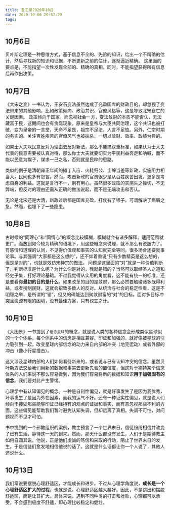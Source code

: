 ```yaml
---
title: 备忘录2020年10月
date: 2020-10-06 20:57:29
tags:
---
```

## 10月6日
贝叶斯定理是一种思维方式，基于信息不全的、先验的知识，给出一个不精确的估计，然后寻找新的知识和证据，不断更新之前的估计，逐渐逼近精确。
这里面的要点是，不能指望一次性发现全部的、精确的真相，同时，不能指望获得所有信息后再作出决策。

## 10月7日
《大宋之变》一书认为，王安石变法虽然达成了充盈国库的财政目的，却忽视了变法带来的其他影响，比如政策倾向、政治共识、官僚风格等，这是导致北宋衰亡的关键因素。
政策倾向于国家，而忽视社会一方，变法敛财的本质不能否认，无法藏富于民，这期间也会有贪腐现象。原来是皇帝与大臣共同治理，这个共识也被打破，变为皇帝的一言堂，天命不足畏，祖宗不足法，人言不足恤。另外，仁宗时期的务实的、关注百姓疾苦的官僚风气也被抹杀，一切以敛财、效率、政绩为目的。

如果士大夫以民意反对为理由去反对新法，那么不能搞双重标准，如果认为士大夫代表的民意需要被认真对待，那么你士大夫就要切实为平民利益奔走和呐喊，而不能以民意为幌子，谋求一己之私，否则就是民粹的思路。

类似的例子是清朝雍正年间的摊丁入亩、火耗归公、士绅当差等新政，实施阻力相当大，民间也多有怨言。然而，攻击新政的官员很少是从百姓疾苦出发，更多是考虑自身的利益。这就是言行不一，别有用心。虽然很多政策的实施失之操切，不无弊端，但反对的理由还需从正确的做法说起，而不是无端攻击和否认。

无论是北宋还是大清，新政过后都是国库充盈，打仗有了银子，可谓解决了燃眉之急。然而，也埋下了一些隐患。

## 10月8日
古时候的“同理心”和“同情心”的概念比较模糊，模糊就会有诸多解释，适用范围就更广。而放到如今较为精确的语境下，用这些概念来说理，就不那么有说服力了。有感情和道理的认同，不见得价值观和事实的认知就完全等同，很多场合还要就事论事。与其强调“大家都是这么想的”，还不如着重说“只有少数精英是这么想的，但是是对的”，也就是效仿宋神宗的做法。
问题是这里面的“对”就是一种价值判断了，判断标准是什么呢？为什么你是对的，我就是错的？当然可以取经圣人之道和经史子集，打好理论基础。不过我觉得从实用的角度看，这不能有统一的标准，还是要看你**最初的目的是什么**。如果改革的目的是敛财，那么必然要触碰诸多既得利益，或者搜刮民财，这就会招致多数人的反对。从统治与社会的稳定性看，这是不明智之举，是所谓的“错”，但又的确能达到聚敛财富的“对”的目标。面对多目标冲突且资源有限的困境，没有最佳方案，只有权宜之计。

## 10月10日
《大图景》一书提到了`信念星球`的概念，就是说人类的各种信念会形成类似星球似的一个个体系，每个体系中的信念是相互兼容、印证和加强的，就好像被星球的引力吸引到一起。改变星球内部信念的动力来自内部的冲突（地壳运动）或者外部的冲击（像小行星撞击）。

这又涉及星球内部的人们如何看待新来的，或者说与已有认知冲突的信念。虽然贝叶斯方法交给我们用新的数据和事实去更新先验的置信度，但这对于抱持某个信念体系的人们来说不那么容易做到，因为我们容易将新的数据和知识**用于加强固有的信念**。我们要对此产生警惕。

心理学中有认知偏见的概念。一种是自利性偏见，就是好事发生了是因为我优秀，坏事发生了是因为外在因素，而我的运气不好。还有一种证实性偏见，就是说人们倾向于接受那些能够印证已经持有的观点的证据和事实，而有意忽视那些不利的方面。这些偏见能帮助我们暂时避免认知失调，但却远离了真相。失调不可怕，对问题视而不见才可怕。

书中提到的一个邪教组织的案例，教主预言了一个世界末日，信徒纷纷相信并改变了已有生活，静待这一天的到来。然而，那天什么都没有发生，人们于是期待教主如何自圆其说。他说，正是他们虔诚的笃信和采取的行动，阻止了世界末日的发生。于是信徒们愈发地相信他说的话了。这就是什么话都让你一个人说了，其他人还说什么。

## 10月13日
我们常说要摆脱心理舒适区，才能成长和进步。不过从心理学角度说，**成长是一个心理舒适区扩大的过程**。也就是说，心理舒适区越大越好。因此，不是跳出和摆脱舒适区，而是让其扩大。具体来说，遇到不同种类的打击和挫败，心理都可以承受，不会感到极度不舒适，即心理比较稳定和健壮。
